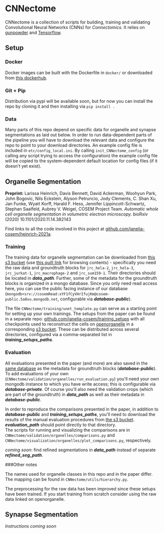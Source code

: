 # CNNectome

CNNectome is a collection of scripts for building, training and validating Convolutional Neural Networks (CNNs) for
*Connectomics*. It relies on [gunpowder](https://github.com/funkey/gunpowder) and 
[Tensorflow](https://github.com/tensorflow/tensorflow).

## Setup

### Docker

Docker images can be built with the Dockerfile in `docker/` or downloaded from 
[this dockerhub](https://hub.docker.com/r/neptunes5thmoon/cnnectome).

### Git + Pip

Distribution via pypi will be available soon, but for now you can install the repo by cloning it and then installing via 
`pip install .` 

### Data

Many parts of this repo depend on specific data for organelle and synapse segmentations as laid out below. In order to 
run data-dependent parts of the pipeline you will have to download the relevant data and configure the repo to point 
to your download directories.
An example config file is included in `etc/config_local.ini`. By calling `init_CNNectome_config` (or calling any script 
trying to access the configuration) the example config file will be copied to the system-dependent default location 
for config files (if it doesn't yet exist).  

## Organelle Segmentation

**Preprint:** Larissa Heinrich, Davis Bennett, David Ackerman, Woohyun Park, John Bogovic, Nils Eckstein, 
Alyson Petruncio, Jody Clements, C. Shan Xu, Jan Funke, Wyatt Korff, Harald F. Hess, Jennifer Lippincott-Schwartz, 
Stephan Saalfeld, Aubrey V. Weigel, COSEM Project Team. *Automatic whole cell organelle segmentation in volumetric 
electron microscopy.* bioRxiv (2020) 10.1101/2020.11.14.382143

Find links to all the code involved in this poject at [github.com/janelia-cosem/heinrich-2021a](https://github.com/janelia-cosem/heinrich-2021a).

### Training

The training data for organelle segmentation can be downloaded from 
[this s3 bucket](s3://janelia-cosem-publications/tree/heinrich-2021a/) (use 
[this quilt link](https://open.quiltdata.com/b/janelia-cosem-publications/tree/heinrich-2021a/) for 
browsing contents) - specifically you need the raw data and groundtruth blocks for `jrc_hela-2`, `jrc_hela-3`, 
`jrc_jurkat-1`, `jrc_macrophage-2` and `jrc_sum159-1`. Their directories should be located in ***data_path***. Further, 
some of the metadata for the groundtruth blocks is organized in a mongo database. Since you only need read access here, 
you can use the public facing instance of our database 
(`mongodb+srv://cosemRead:xYF1fCyVHrIfujKm@cosem-public.5a8vu.mongodb.net`, configurable via ***database-public***).

The file `CNNectome/training/unet_template.py` can serve as a starting point for setting up your own trainings. 
The setups from the paper can be found in a separate repo: 
[github.com/janelia-cosem/training_setups](https://github.com/janelia-cosem/training_setups) with all checkpoints 
used to reconstruct the cells on [openorganelle](https://openorganelle.janelia.org) in a corresponding [s3 bucket](s3://janelia-cosem-networks).
These can be distributed across several directories, configured via a comma-separated list in ***training_setups_paths***.

### Evaluation

All evaluations presented in the paper (and more) are also saved in the [same database](mongodb+srv://cosemRead:xYF1fCyVHrIfujKm@cosem-public.5a8vu.mongodb.net) as the metadata for 
groundtruth blocks (***database-public***). To add evaluations of your own 
(`CNNectome/validation/organelles/run_evaluation.py`) you'll need your own mongodb instance to which 
you have write access; this is configurable via ***database-private***. Of course you'll also need the validation crops (which are part of the groundtruth) in ***data_path*** as well as 
their metadata in ***database-public***. 

In order to reproduce the comparisons presented in the paper, in addition to ***database-public*** and 
***training_setups_paths***, you'll need to download the results of the manual evaluation procedures from 
[the s3 bucket](s3://janelia-cosem-publications/tree/heinrich-2021a/evaluations). ***evaluation_path*** should point 
directly to that directory. \
The scripts for running and visualizing the comparisons are in 
`CNNectome/validation/organelles/comparisons.py` and `CNNectome/visualization/organelles/plot_comparisons.py`, 
respectively.

*coming soon*: find refined segmentations in ***data_path*** instead of separate ***refined_seg_path***.

###Other notes

The names used for organelle classes in this repo and in the paper differ. The mapping can be found in 
`CNNectome/utils/hierarchy.py`.

The preprocessing for the raw data has been improved since these setups have been trained. If you start training from 
scratch consider using the raw data linked on openorganelle.  

## Synapse Segmentation

*Instructions coming soon*




